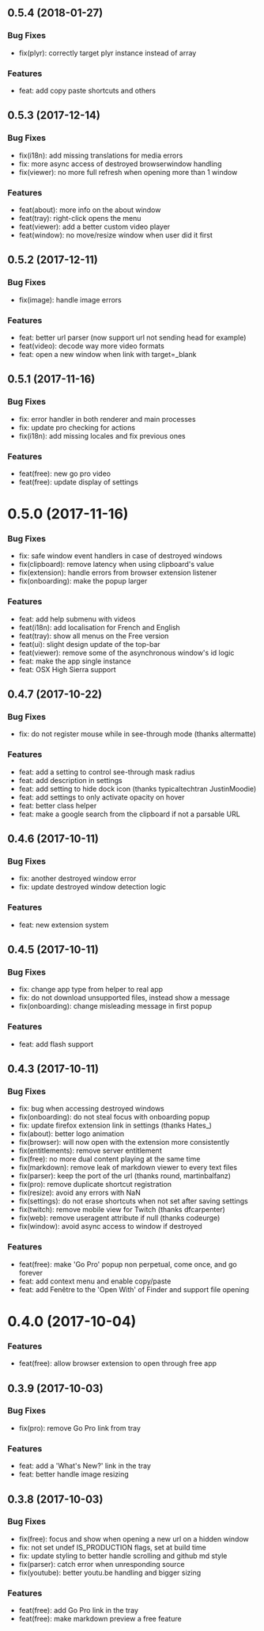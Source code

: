 ## 0.5.4 (2018-01-27)

### Bug Fixes

* fix(plyr): correctly target plyr instance instead of array

### Features

* feat: add copy paste shortcuts and others

## 0.5.3 (2017-12-14)

### Bug Fixes

* fix(i18n): add missing translations for media errors
* fix: more async access of destroyed browserwindow handling
* fix(viewer): no more full refresh when opening more than 1 window

### Features

* feat(about): more info on the about window
* feat(tray): right-click opens the menu
* feat(viewer): add a better custom video player
* feat(window): no move/resize window when user did it first

## 0.5.2 (2017-12-11)

### Bug Fixes

* fix(image): handle image errors

### Features

* feat: better url parser (now support url not sending head for example)
* feat(video): decode way more video formats
* feat: open a new window when link with target=_blank

## 0.5.1 (2017-11-16)

### Bug Fixes

* fix: error handler in both renderer and main processes
* fix: update pro checking for actions
* fix(i18n): add missing locales and fix previous ones

### Features

* feat(free): new go pro video
* feat(free): update display of settings

# 0.5.0 (2017-11-16)

### Bug Fixes

* fix: safe window event handlers in case of destroyed windows
* fix(clipboard): remove latency when using clipboard's value
* fix(extension): handle errors from browser extension listener
* fix(onboarding): make the popup larger

### Features

* feat: add help submenu with videos
* feat(i18n): add localisation for French and English
* feat(tray): show all menus on the Free version
* feat(ui): slight design update of the top-bar
* feat(viewer): remove some of the asynchronous window's id logic
* feat: make the app single instance
* feat: OSX High Sierra support

## 0.4.7 (2017-10-22)

### Bug Fixes

* fix: do not register mouse while in see-through mode (thanks altermatte)

### Features

* feat: add a setting to control see-through mask radius
* feat: add description in settings
* feat: add setting to hide dock icon (thanks typicaltechtran JustinMoodie)
* feat: add settings to only activate opacity on hover
* feat: better class helper
* feat: make a google search from the clipboard if not a parsable URL

## 0.4.6 (2017-10-11)

### Bug Fixes

* fix: another destroyed window error
* fix: update destroyed window detection logic

### Features

* feat: new extension system

## 0.4.5 (2017-10-11)

### Bug Fixes

* fix: change app type from helper to real app
* fix: do not download unsupported files, instead show a message
* fix(onboarding): change misleading message in first popup

### Features

* feat: add flash support

## 0.4.3 (2017-10-11)

### Bug Fixes

* fix: bug when accessing destroyed windows
* fix(onboarding): do not steal focus with onboarding popup
* fix: update firefox extension link in settings (thanks Hates_)
* fix(about): better logo animation
* fix(browser): will now open with the extension more consistently
* fix(entitlements): remove server entitlement
* fix(free): no more dual content playing at the same time
* fix(markdown): remove leak of markdown viewer to every text files
* fix(parser): keep the port of the url (thanks round, martinbalfanz)
* fix(pro): remove duplicate shortcut registration
* fix(resize): avoid any errors with NaN
* fix(settings): do not erase shortcuts when not set after saving settings
* fix(twitch): remove mobile view for Twitch (thanks dfcarpenter)
* fix(web): remove useragent attribute if null (thanks  codeurge)
* fix(window): avoid async access to window if destroyed

### Features

* feat(free): make 'Go Pro' popup non perpetual, come once, and go forever
* feat: add context menu and enable copy/paste
* feat: add Fenêtre to the 'Open With' of Finder and support file opening

# 0.4.0 (2017-10-04)

### Features

* feat(free): allow browser extension to open through free app

## 0.3.9 (2017-10-03)

### Bug Fixes

* fix(pro): remove Go Pro link from tray

### Features

* feat: add a 'What's New?' link in the tray
* feat: better handle image resizing

## 0.3.8 (2017-10-03)

### Bug Fixes

* fix(free): focus and show when opening a new url on a hidden window
* fix: not set undef IS_PRODUCTION flags, set at build time
* fix: update styling to better handle scrolling and github md style
* fix(parser): catch error when unresponding source
* fix(youtube): better youtu.be handling and bigger sizing

### Features

* feat(free): add Go Pro link in the tray
* feat(free): make markdown preview a free feature

